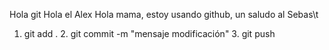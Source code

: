 Hola git
Hola el Alex
Hola mama, estoy usando github, un saludo al Sebas\t
1. git add . 2. git commit -m "mensaje modificación" 3. git push 
